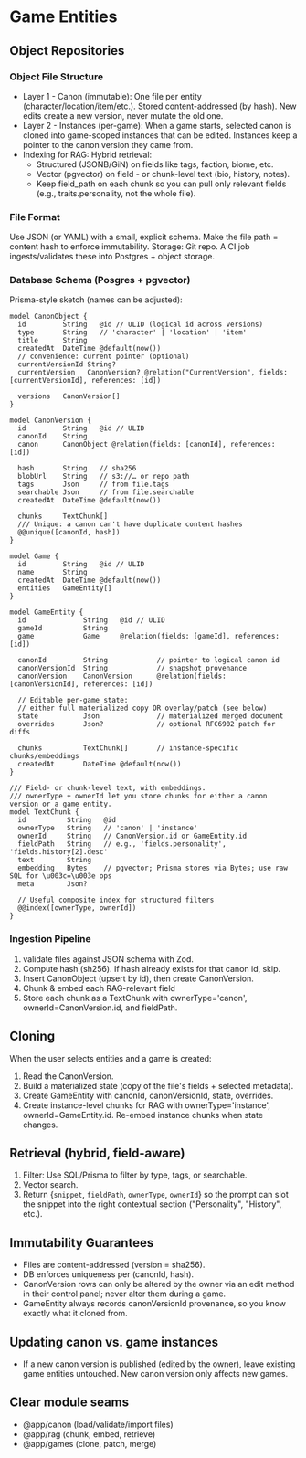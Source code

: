 # Game Entities

## Object Repositories

### Object File Structure

- Layer 1 - Canon (immutable): One file per entity (character/location/item/etc.). Stored content-addressed (by hash). New edits create a new version, never mutate the old one.
- Layer 2 - Instances (per-game): When a game starts, selected canon is cloned into game-scoped instances that can be edited. Instances keep a pointer to the canon version they came from.
- Indexing for RAG: Hybrid retrieval:
  - Structured (JSONB/GiN) on fields like tags, faction, biome, etc.
  - Vector (pgvector) on field - or chunk-level text (bio, history, notes).
  - Keep field_path on each chunk so you can pull only relevant fields (e.g., traits.personality, not the whole file).

### File Format

Use JSON (or YAML) with a small, explicit schema. Make the file path = content hash to enforce immutability.
Storage: Git repo. A CI job ingests/validates these into Postgres + object storage.

### Database Schema (Posgres + pgvector)

Prisma-style sketch (names can be adjusted):

```prisma
model CanonObject {
  id         String   @id // ULID (logical id across versions)
  type       String   // 'character' | 'location' | 'item'
  title      String
  createdAt  DateTime @default(now())
  // convenience: current pointer (optional)
  currentVersionId String?
  currentVersion   CanonVersion? @relation("CurrentVersion", fields: [currentVersionId], references: [id])

  versions   CanonVersion[]
}

model CanonVersion {
  id         String   @id // ULID
  canonId    String
  canon      CanonObject @relation(fields: [canonId], references: [id])

  hash       String   // sha256
  blobUrl    String   // s3://… or repo path
  tags       Json     // from file.tags
  searchable Json     // from file.searchable
  createdAt  DateTime @default(now())

  chunks     TextChunk[]
  /// Unique: a canon can't have duplicate content hashes
  @@unique([canonId, hash])
}

model Game {
  id         String   @id // ULID
  name       String
  createdAt  DateTime @default(now())
  entities   GameEntity[]
}

model GameEntity {
  id              String   @id // ULID
  gameId          String
  game            Game     @relation(fields: [gameId], references: [id])

  canonId         String            // pointer to logical canon id
  canonVersionId  String            // snapshot provenance
  canonVersion    CanonVersion      @relation(fields: [canonVersionId], references: [id])

  // Editable per-game state:
  // either full materialized copy OR overlay/patch (see below)
  state           Json              // materialized merged document
  overrides       Json?             // optional RFC6902 patch for diffs

  chunks          TextChunk[]       // instance-specific chunks/embeddings
  createdAt       DateTime @default(now())
}

/// Field- or chunk-level text, with embeddings.
/// ownerType + ownerId let you store chunks for either a canon version or a game entity.
model TextChunk {
  id          String   @id
  ownerType   String   // 'canon' | 'instance'
  ownerId     String   // CanonVersion.id or GameEntity.id
  fieldPath   String   // e.g., 'fields.personality', 'fields.history[2].desc'
  text        String
  embedding   Bytes    // pgvector; Prisma stores via Bytes; use raw SQL for \u003c=\u003e ops
  meta        Json?

  // Useful composite index for structured filters
  @@index([ownerType, ownerId])
}
```

### Ingestion Pipeline

1. validate files against JSON schema with Zod.
2. Compute hash (sh256). If hash already exists for that canon id, skip.
3. Insert CanonObject (upsert by id), then create CanonVersion.
4. Chunk & embed each RAG-relevant field
5. Store each chunk as a TextChunk with ownerType='canon', ownerId=CanonVersion.id, and fieldPath.

## Cloning

When the user selects entities and a game is created:

1. Read the CanonVersion.
2. Build a materialized state (copy of the file's fields + selected metadata).
3. Create GameEntity with canonId, canonVersionId, state, overrides.
4. Create instance-level chunks for RAG with ownerType='instance', ownerId=GameEntity.id. Re-embed instance chunks when state changes.

## Retrieval (hybrid, field-aware)

1. Filter: Use SQL/Prisma to filter by type, tags, or searchable.
2. Vector search.
3. Return {`snippet`, `fieldPath`, `ownerType`, `ownerId`} so the prompt can slot the snippet into the right contextual section ("Personality", "History", etc.).

## Immutability Guarantees

- Files are content-addressed (version = sha256).
- DB enforces uniqueness per (canonId, hash).
- CanonVersion rows can only be altered by the owner via an edit method in their control panel; never alter them during a game.
- GameEntity always records canonVersionId provenance, so you know exactly what it cloned from.

## Updating canon vs. game instances

- If a new canon version is published (edited by the owner), leave existing game entities untouched. New canon version only affects new games.

## Clear module seams

- @app/canon (load/validate/import files)
- @app/rag (chunk, embed, retrieve)
- @app/games (clone, patch, merge)

